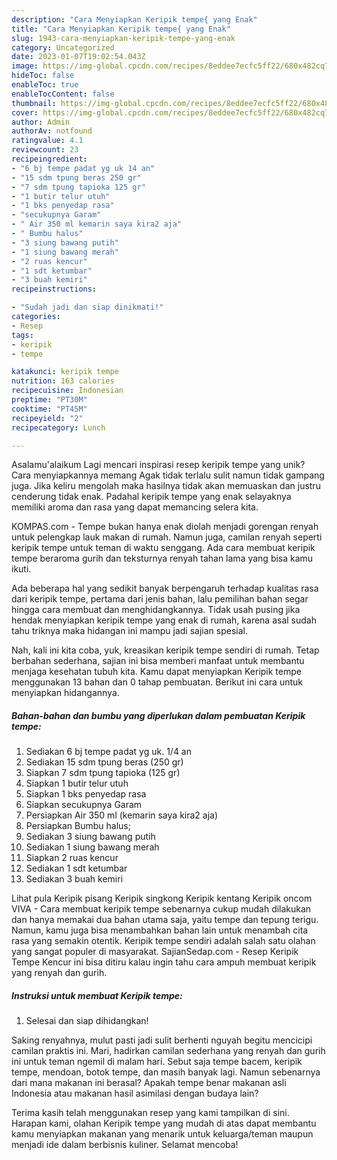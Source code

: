 ```yaml
---
description: "Cara Menyiapkan Keripik tempe{ yang Enak"
title: "Cara Menyiapkan Keripik tempe{ yang Enak"
slug: 1943-cara-menyiapkan-keripik-tempe-yang-enak
category: Uncategorized
date: 2023-01-07T19:02:54.043Z
image: https://img-global.cpcdn.com/recipes/8eddee7ecfc5ff22/680x482cq70/keripik-tempe-foto-resep-utama.jpg
hideToc: false
enableToc: true
enableTocContent: false
thumbnail: https://img-global.cpcdn.com/recipes/8eddee7ecfc5ff22/680x482cq70/keripik-tempe-foto-resep-utama.jpg
cover: https://img-global.cpcdn.com/recipes/8eddee7ecfc5ff22/680x482cq70/keripik-tempe-foto-resep-utama.jpg
author: Admin
authorAv: notfound
ratingvalue: 4.1
reviewcount: 23
recipeingredient:
- "6 bj tempe padat yg uk 14 an"
- "15 sdm tpung beras 250 gr"
- "7 sdm tpung tapioka 125 gr"
- "1 butir telur utuh"
- "1 bks penyedap rasa"
- "secukupnya Garam"
- " Air 350 ml kemarin saya kira2 aja"
- " Bumbu halus"
- "3 siung bawang putih"
- "1 siung bawang merah"
- "2 ruas kencur"
- "1 sdt ketumbar"
- "3 buah kemiri"
recipeinstructions:

- "Sudah jadi dan siap dinikmati!"
categories:
- Resep
tags:
- keripik
- tempe

katakunci: keripik tempe 
nutrition: 163 calories
recipecuisine: Indonesian
preptime: "PT30M"
cooktime: "PT45M"
recipeyield: "2"
recipecategory: Lunch

---
```



Asalamu'alaikum Lagi mencari inspirasi resep keripik tempe yang unik? Cara menyiapkannya memang Agak tidak terlalu sulit namun tidak gampang juga. Jika keliru mengolah maka hasilnya tidak akan memuaskan dan justru cenderung tidak enak. Padahal keripik tempe yang enak selayaknya memiliki aroma dan rasa yang dapat memancing selera kita.


KOMPAS.com - Tempe bukan hanya enak diolah menjadi gorengan renyah untuk pelengkap lauk makan di rumah. Namun juga, camilan renyah seperti keripik tempe untuk teman di waktu senggang. Ada cara membuat keripik tempe beraroma gurih dan teksturnya renyah tahan lama yang bisa kamu ikuti.

Ada beberapa hal yang sedikit banyak berpengaruh terhadap kualitas rasa dari keripik tempe, pertama dari jenis bahan, lalu pemilihan bahan segar hingga cara membuat dan menghidangkannya. Tidak usah pusing jika hendak menyiapkan keripik tempe yang enak di rumah, karena asal sudah tahu triknya maka hidangan ini mampu jadi sajian spesial.


Nah, kali ini kita coba, yuk, kreasikan keripik tempe sendiri di rumah. Tetap berbahan sederhana, sajian ini bisa memberi manfaat untuk membantu menjaga kesehatan tubuh kita. Kamu dapat menyiapkan Keripik tempe menggunakan 13 bahan dan 0 tahap pembuatan. Berikut ini cara untuk menyiapkan hidangannya.

<!--inarticleads1-->

##### Bahan-bahan dan bumbu yang diperlukan dalam pembuatan Keripik tempe:

1. Sediakan 6 bj tempe padat yg uk. 1/4 an
1. Sediakan 15 sdm tpung beras (250 gr)
1. Siapkan 7 sdm tpung tapioka (125 gr)
1. Siapkan 1 butir telur utuh
1. Siapkan 1 bks penyedap rasa
1. Siapkan secukupnya Garam
1. Persiapkan  Air 350 ml (kemarin saya kira2 aja)
1. Persiapkan  Bumbu halus;
1. Sediakan 3 siung bawang putih
1. Sediakan 1 siung bawang merah
1. Siapkan 2 ruas kencur
1. Sediakan 1 sdt ketumbar
1. Sediakan 3 buah kemiri


Lihat pula Keripik pisang Keripik singkong Keripik kentang Keripik oncom VIVA - Cara membuat keripik tempe sebenarnya cukup mudah dilakukan dan hanya memakai dua bahan utama saja, yaitu tempe dan tepung terigu. Namun, kamu juga bisa menambahkan bahan lain untuk menambah cita rasa yang semakin otentik. Keripik tempe sendiri adalah salah satu olahan yang sangat populer di masyarakat. SajianSedap.com - Resep Keripik Tempe Kencur ini bisa ditiru kalau ingin tahu cara ampuh membuat keripik yang renyah dan gurih. 

<!--inarticleads2-->

##### Instruksi untuk membuat Keripik tempe:


1. Selesai dan siap dihidangkan!

Saking renyahnya, mulut pasti jadi sulit berhenti nguyah begitu mencicipi camilan praktis ini. Mari, hadirkan camilan sederhana yang renyah dan gurih ini untuk teman ngemil di malam hari. Sebut saja tempe bacem, keripik tempe, mendoan, botok tempe, dan masih banyak lagi. Namun sebenarnya dari mana makanan ini berasal? Apakah tempe benar makanan asli Indonesia atau makanan hasil asimilasi dengan budaya lain? 

Terima kasih telah menggunakan resep yang kami tampilkan di sini. Harapan kami, olahan Keripik tempe yang mudah di atas dapat membantu kamu menyiapkan makanan yang menarik untuk keluarga/teman maupun menjadi ide dalam berbisnis kuliner. Selamat mencoba!
